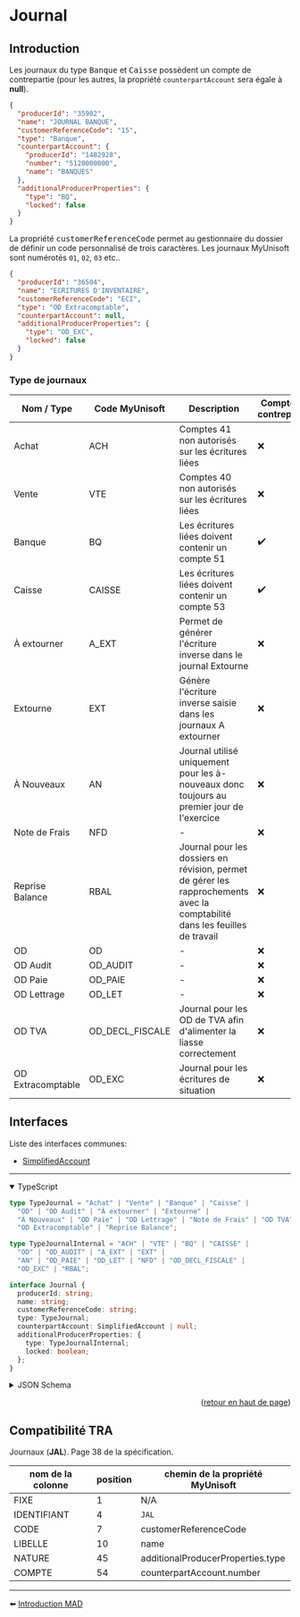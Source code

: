 <span id="readme-top"></span>

# Journal

## Introduction

Les journaux du type <kbd>Banque</kbd> et <kbd>Caisse</kbd> possèdent un compte de contrepartie (pour les autres, la propriété `counterpartAccount` sera égale à **null**).

```json
{
  "producerId": "35902",
  "name": "JOURNAL BANQUE",
  "customerReferenceCode": "15",
  "type": "Banque",
  "counterpartAccount": {
    "producerId": "1482928",
    "number": "5120000000",
    "name": "BANQUES"
  },
  "additionalProducerProperties": {
    "type": "BQ",
    "locked": false
  }
}
```

La propriété <kbd>customerReferenceCode</kbd> permet au gestionnaire du dossier de définir un code personnalisé de trois caractères. Les journaux MyUnisoft sont numérotés `01`, `02`, `03` etc..

```json
{
  "producerId": "36504",
  "name": "ECRITURES D'INVENTAIRE",
  "customerReferenceCode": "ECI",
  "type": "OD Extracomptable",
  "counterpartAccount": null,
  "additionalProducerProperties": {
    "type": "OD_EXC",
    "locked": false
  }
}
```

### Type de journaux

| Nom / Type | Code MyUnisoft | Description | Compte de contrepartie |
| --- | --- | --- | --- |
| Achat | ACH | Comptes 41 non autorisés sur les écritures liées | ❌ |
| Vente | VTE | Comptes 40 non autorisés sur les écritures liées | ❌ |
| Banque | BQ | Les écritures liées doivent contenir un compte 51 | ✔️ |
| Caisse | CAISSE | Les écritures liées doivent contenir un compte 53 | ✔️ |
| À extourner | A_EXT | Permet de générer l'écriture inverse dans le journal Extourne | ❌ |
| Extourne | EXT | Génère l'écriture inverse saisie dans les journaux A extourner | ❌ |
| À Nouveaux | AN | Journal utilisé uniquement pour les à-nouveaux donc toujours au premier jour de l'exercice | ❌ |
| Note de Frais | NFD | - | ❌ |
| Reprise Balance | RBAL | Journal pour les dossiers en révision, permet de gérer les rapprochements avec la comptabilité dans les feuilles de travail | ❌ |
| OD | OD | - | ❌ |
| OD Audit | OD_AUDIT | - | ❌ |
| OD Paie | OD_PAIE | - | ❌ |
| OD Lettrage | OD_LET | - | ❌ |
| OD TVA | OD_DECL_FISCALE | Journal pour les OD de TVA afin d'alimenter la liasse correctement | ❌ |
| OD Extracomptable | OD_EXC | Journal pour les écritures de situation | ❌ |


## Interfaces

Liste des interfaces communes:
- [SimplifiedAccount](./simplifiedAccount.md)

---

<details open>
<summary>TypeScript</summary>

```ts
type TypeJournal = "Achat" | "Vente" | "Banque" | "Caisse" |
  "OD" | "OD Audit" | "À extourner" | "Extourne" |
  "À Nouveaux" | "OD Paie" | "OD Lettrage" | "Note de Frais" | "OD TVA" |
  "OD Extracomptable" | "Reprise Balance";

type TypeJournalInternal = "ACH" | "VTE" | "BQ" | "CAISSE" |
  "OD" | "OD_AUDIT" | "A_EXT" | "EXT" |
  "AN" | "OD_PAIE" | "OD_LET" | "NFD" | "OD_DECL_FISCALE" |
  "OD_EXC" | "RBAL";

interface Journal {
  producerId: string;
  name: string;
  customerReferenceCode: string;
  type: TypeJournal;
  counterpartAccount: SimplifiedAccount | null;
  additionalProducerProperties: {
    type: TypeJournalInternal;
    locked: boolean;
  };
}
```
</details>

<details>
<summary>JSON Schema</summary>

```json
{
  "$schema": "http://json-schema.org/draft-07/schema#",
  "additionalProperties": false,
  "type": "object",
  "properties": {
    "producerId": {
      "type": "string"
    },
    "name": {
      "type": "string"
    },
    "customerReferenceCode": {
      "type": "string",
      "minLength": 2,
      "maxLength": 4,
      "pattern": "^[a-zA-Z0-9]+$",
      "description": "A unique code reference (editable by the customer upon creation)"
    },
    "type": {
      "type": "string",
      "enum": [
        "Achat",
        "Vente",
        "Banque",
        "Caisse",
        "OD",
        "OD Audit",
        "OD Simulation",
        "A Extourner",
        "Extourne",
        "A Nouveaux",
        "OD Paie",
        "OD Lettrage",
        "Note de Frais",
        "OD TVA",
        "OD Extracomptable",
        "Reprise Balance"
      ]
    },
    "counterpartAccount": {
      "additionalProperties": false,
      "type": "object",
      "description": "Financial account (PCG class account starting with 5)",
      "properties": {
        "producerId": {
          "type": "string",
          "nullable": true
        },
        "name": {
          "type": "string",
          "description": "Name of bank or cash register",
          "nullable": true
        },
        "number": {
          "type": "string",
          "pattern": "^[a-zA-Z0-9]+$",
          "minLength": 6,
          "maxLength": 20,
          "examples": [
            51220000,
            53110000
          ],
          "nullable": true
        }
      },
      "nullable": true
    },
    "additionalProducerProperties": {
      "type": "object",
      "properties": {
        "type": {
          "type": "string",
          "description": "Internal MyUnisoft journal type code",
          "enum": [
            "ACH",
            "VTE",
            "BQ",
            "CAISSE",
            "OD",
            "OD_AUDIT",
            "A_EXT",
            "EXT",
            "AN",
            "OD_PAIE",
            "OD_LET",
            "NFD",
            "OD_DECL_FISCALE",
            "OD_EXC",
            "RBAL"
          ]
        },
        "locked": {
          "type": "boolean",
          "description": "Cannot edit or add new movements on a locked journal"
        }
      },
      "nullable": true,
      "required": [
        "type",
        "locked"
      ]
    }
  },
  "required": [
    "customerReferenceCode",
    "type",
    "name",
    "producerId"
  ]
}
```
</details>

<p align="right">(<a href="#readme-top">retour en haut de page</a>)</p>

## Compatibilité TRA

Journaux (**JAL**). Page 38 de la spécification.

| nom de la colonne | position | chemin de la propriété MyUnisoft |
| --- | --- | --- | 
| FIXE | 1 | N/A |
| IDENTIFIANT | 4 | `JAL` |
| CODE | 7 | customerReferenceCode |
| LIBELLE | 10 | name |
| NATURE | 45 | additionalProducerProperties.type |
| COMPTE | 54 | counterpartAccount.number |

---

⬅️ [Introduction MAD](../../introduction.md)
